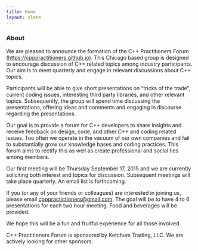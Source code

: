 ```yaml
---
title: Home
layout: slate
---
```


### About

We are pleased to announce the formation of the C++ Practitioners Forum (https://cpppractitioners.github.io).  This Chicago based group is designed to encourage discussion of C++ related topics among industry participants.  Our aim is to meet quarterly and engage in relevant discussions about C++ topics.

Participants will be able to give short presentations on “tricks of the trade”, current coding issues, interesting third party libraries, and other relevant topics.  Subsequently, the group will spend time discussing the presentations, offering ideas and comments and engaging in discourse regarding the presentations.

Our goal is to provide a forum for C++ developers to share insights and receive feedback on design, code, and other C++ and coding related issues.  Too often we operate in the vacuum of our own companies and fail to substantially grow our knowledge bases and coding practices.  This forum aims to rectify this as well as create professional and social ties among members.

Our first meeting will be Thursday September 17, 2015 and we are currently soliciting both interest and topics for discussion.  Subsequent meetings will take place quarterly.  An email list is forthcoming.

If you (or any of your friends or colleagues) are interested in joining us, please email cpppractictioners@gmail.com.  The goal will be to have 4 to 6 presentations for each two hour meeting.  Food and beverages will be provided.

We hope this will be a fun and fruitful experience for all those involved.

C++ Practitioners Forum is sponsored by Ketchum Trading, LLC.  We are actively looking for other sponsors.
